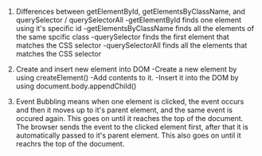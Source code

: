 1. Differences between getElementById, getElementsByClassName, and querySelector / querySelectorAll
   -getElementById finds one element using it's specific id
   -getElementsByClassName finds all the elements of the same spcific class
   -querySelector finds the first element that matches the CSS selector
   -querySelectorAll finds all the elements that matches the CSS selector

2. Create and insert new element into DOM
   -Create a new element by using createElement()
   -Add contents to it.
   -Insert it into the DOM by using document.body.appendChild()

3. Event Bubbling means when one element is clicked, the event occurs and then it moves up to it's parent element, and the same event is occured again. This goes on until it reaches the top of the document.
   The browser sends the event to the clicked element first, after that it is automatically passed to it's parent element. This also goes on until it reachrs the top of the document.
